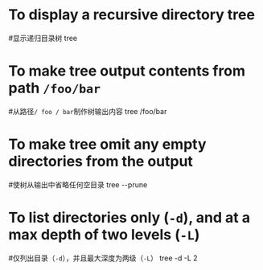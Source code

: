# To display a recursive directory tree
#显示递归目录树
tree

# To make tree output contents from path `/foo/bar`
#从路径`/ foo / bar`制作树输出内容
tree /foo/bar

# To make tree omit any empty directories from the output
#使树从输出中省略任何空目录
tree --prune

# To list directories only (`-d`), and at a max depth of two levels (`-L`)
#仅列出目录（`-d`），并且最大深度为两级（`-L`）
tree -d -L 2
